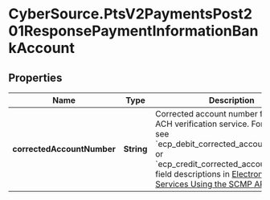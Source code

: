 # CyberSource.PtsV2PaymentsPost201ResponsePaymentInformationBankAccount

## Properties
Name | Type | Description | Notes
------------ | ------------- | ------------- | -------------
**correctedAccountNumber** | **String** | Corrected account number from the ACH verification service.  For details, see &#x60;ecp_debit_corrected_account_number&#x60; or &#x60;ecp_credit_corrected_account_number&#x60; field descriptions in [Electronic Check Services Using the SCMP API.](https://apps.cybersource.com/library/documentation/dev_guides/EChecks_SCMP_API/html/)  | [optional] 


